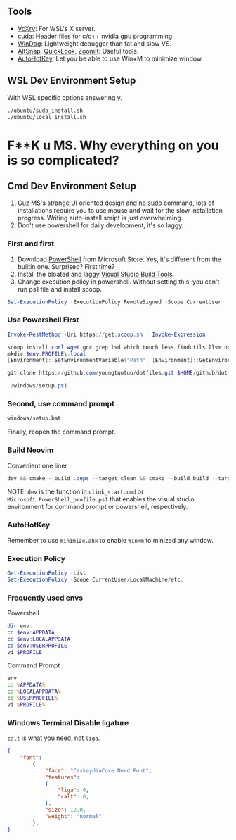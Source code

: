 Tools
-----

+ [VcXrv](https://sourceforge.net/projects/vcxsrv/): For WSL's X server.
+ [cuda](https://docs.nvidia.com/cuda/cuda-installation-guide-microsoft-windows/contents.html): Header files for c/c++ nvidia gpu programming.
+ [WinDbg](https://learn.microsoft.com/en-us/windows-hardware/drivers/debugger/): Lightweight debugger than fat and slow VS.
+ [AltSnap](https://github.com/RamonUnch/AltSnap/releases), [QuickLook](https://github.com/QL-Win/QuickLook/releases), [ZoomIt](https://learn.microsoft.com/en-us/sysinternals/downloads/zoomit): Useful tools.
+ [AutoHotKey](https://www.autohotkey.com/): Let you be able to use Win+M to minimize window.

WSL Dev Environment Setup
-------------------------

With WSL specific options answering y.
```bash
./ubuntu/sudo_install.sh
./ubuntu/local_install.sh
```


# F**K u MS. Why everything on you is so complicated?


Cmd Dev Environment Setup
-------------------------

1. Cuz MS's strange UI oriented design and [no sudo](https://devblogs.microsoft.com/commandline/introducing-sudo-for-windows/) command, lots of installations require you to use mouse and wait for the slow installation progress.
Writing auto-install script is just overwhelming.
2. Don't use powershell for daily development, it's so laggy.

### First and first

1. Download [PowerShell](https://www.microsoft.com/store/productId/9MZ1SNWT0N5D?ocid=pdpshare) from Microsoft Store. Yes, it's different from the builtin one. Surprised? First time?
2. Install the bloated and laggy [Visual Studio Build Tools](https://visualstudio.microsoft.com/downloads/?q=build+tools#build-tools-for-visual-studio-2022).
3. Change execution policy in powershell. Without setting this, you can't run ps1 file and install scoop.

```powershell
Set-ExecutionPolicy -ExecutionPolicy RemoteSigned -Scope CurrentUser
```

### Use Powershell First

```powershell
Invoke-RestMethod -Uri https://get.scoop.sh | Invoke-Expression
```

```powershell
scoop install curl wget gcc grep lsd which touch less findutils llvm nodejs yarn pkg-config coreutils git oh-my-posh
mkdir $env:PROFILE\.local
[Environment]::SetEnvironmentVariable("Path", [Environment]::GetEnvironmentVariable("Path", [EnvironmentVariableTarget]::Machine) + ";C:\Users\User\.local\bin", 'User')
```

```powershell
git clone https://github.com/youngtuotuo/dotfiles.git $HOME/github/dotfiles
```

```powershell
./windows/setup.ps1
```

### Second, use command prompt

```bat
windows/setup.bat
```

Finally, reopen the command prompt.

### Build Neovim

Convenient one liner

```powershell
dev && cmake --build .deps --target clean && cmake --build build --target clean && cmake -S cmake.deps -B .deps -G Ninja -D CMAKE_BUILD_TYPE=Release && cmake --build .deps --config Release && cmake -B build -G Ninja -D CMAKE_BUILD_TYPE=Release -D CMAKE_INSTALL_PREFIX=%USERPROFILE%\.local && cmake --build build --config Release --target install
```

NOTE: `dev` is the function in `clink_start.cmd` or `Microsoft.PowerShell_profile.ps1` that enables the visual studio environment for command prompt or powershell, respectively.

### AutoHotKey

Remember to use `minimize.ahk` to enable `Win+m` to minized any window.


### Execution Policy

```powershell
Get-ExecutionPolicy -List
Set-ExecutionPolicy -Scope CurrentUser/LocalMachine/etc.
```

### Frequently used envs

Powershell

```powershell
dir env:
cd $env:APPDATA
cd $env:LOCALAPPDATA
cd $env:USERPROFILE
vi $PROFILE
```

Command Prompt

```bat
env
cd %APPDATA%
cd %LOCALAPPDATA%
cd %USERPROFILE%
vi %PROFILE%
```

### Windows Terminal Disable ligature

`calt` is what you need, not `liga`.

```json
{
    "font":
        {
            "face": "CaskaydiaCove Nerd Font",
            "features":
            {
                "liga": 0,
                "calt": 0,
            },
            "size": 12.0,
            "weight": "normal"
        },
}
```

